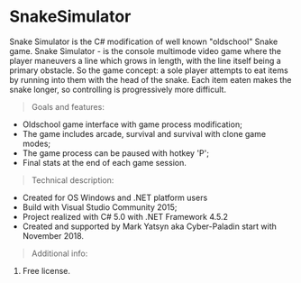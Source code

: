 # SnakeSimulator

Snake Simulator is the C# modification of well known "oldschool" Snake game. Snake Simulator - is the console multimode video game where the player maneuvers a line which grows in length, with the line itself being a primary obstacle. 
So the game concept: a sole player attempts to eat items by running into them with the head of the snake. Each item eaten makes the snake longer, so controlling is progressively more difficult.

> Goals and features:

* Oldschool game interface with game process modification;
* The game includes arcade, survival and survival with clone game modes;
* The game process can be paused with hotkey 'P';
* Final stats at the end of each game session.

> Technical description:

* Created for OS Windows and .NET platform users
* Build with Visual Studio Community 2015;
* Project realized with C# 5.0 with .NET Framework 4.5.2
* Created and supported by Mark Yatsyn aka Cyber-Paladin start with November 2018.

> Additional info:

1. Free license.
